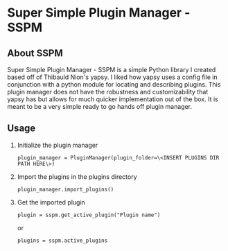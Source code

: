 # Super Simple Plugin Manager - SSPM

## About SSPM

Super Simple Plugin Manager - SSPM is a simple Python library I created based off of Thibauld Nion's yapsy. 
I liked how yapsy uses a config file in conjunction with a python module for locating and describing plugins.
This plugin manager does not have the robustness and customizability that yapsy has but allows for much quicker 
implementation out of the box. It is meant to be a very simple ready to go hands off plugin manager.

## Usage

1. Initialize the plugin manager

	``` shell
	plugin_manager = PluginManager(plugin_folder=\<INSERT PLUGINS DIR PATH HERE\>)
	```
	
2. Import the plugins in the plugins directory

	``` shell
	plugin_manager.import_plugins()
	```
 
3. Get the imported plugin

	```shell
	plugin = sspm.get_active_plugin("Plugin name")
	```
 
    or

    ```shell
    plugins = sspm.active_plugins
    ```
